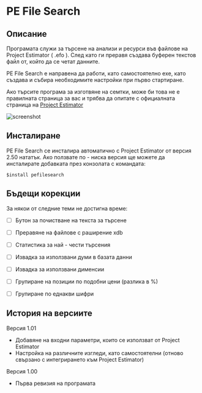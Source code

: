 ﻿# PE File Search #

## Описание ##
Програмата служи за търсене на анализи и ресурси във файлове на Project Estimator ( .efo ). След като ги преравя създава буферен текстов файл от, който да се четат данните.

PE File Search е направена да работи, като самостоятелно exe, като създава и събира необходимите настройки при първо стартиране.

Ако търсите програма за изготвяне на семтки, може би това не е правилната страница за вас и трябва да опитате с официалната страница на [Project Estimator](http://atssoft.net/apps/project-estimator/)

![screenshot](https://github.com/martinsimeonov/pe-file-search/blob/master/misc/screen.png)

## Инсталиране ##
PE File Search се инсталира автоматично с Project Estimator от версия 2.50 нататък. Ако ползвате по - ниска версия ще можете да инсталирате добавката през конзолата с командата:
```
$install pefilesearch
```



## Бъдещи корекции ##
За някои от следние теми не достигна време:

- [ ] Бутон за почистване на текста за търсене
- [ ] Преравяне на файлове с раширение xdb
- [ ] Статистика за най - чести търсения
- [ ] Извадка за използвани думи в базата данни
- [ ] Извадка за използвани дименсии
- [ ] Групиране на позиции по подобни цени (разлика в %)
- [ ] Групиране по еднакви шифри


## История на версиите ##

Версия 1.01
* Добавяне на входни параметри, които се използват от Project Estimator
* Настройка на различните изгледи, като самостоятелни (отново свързано с интегрирането към Project Estimator)

Версия 1.00
* Първа ревизия на програмата
